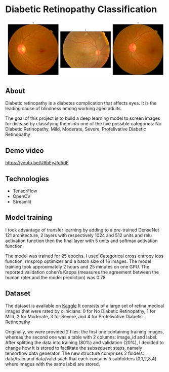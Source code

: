 # Diabetic Retinopathy Classification
![alt text](https://github.com/bjosep/Diabetic_Retinopathy_Classification/blob/main/assets/retina_imgs_.PNG?raw=true)
## About
Diabetic retinopathy is a diabetes complication that affects eyes. It is the leading cause of blindness among working aged adults.

The goal of this project is to build a deep learning model to screen images for disease by classifying them into one of the five possible categories: No Diabetic Retinopathy,  Mild, Moderate, Severe, Profelivative Diabetic Retinopathy


## Demo video
https://youtu.be/U8bEyJfd5dE

## Technologies
* TensorFlow
* OpenCV
* Streamlit

## Model training

I took advantage of transfer learning by adding to a pre-trained DenseNet 121 architecture, 2 layers with respectively 1024 and 512 units and relu activation function then the final layer with 5 units and softmax activation function.

The model was trained for 25 epochs. I used Categorical cross entropy loss function, rmsprop optimizer and a batch size of 16 images. The model training took approximately 2 hours and 25 minutes on one GPU. The reported validation cohen’s Kappa (measures the agreement between the human rater and the model prediction) was 0.78

## Dataset

The dataset is available on [Kaggle](https://www.kaggle.com/c/aptos2019-blindness-detection/data)
It consists of a large set of retina medical images that were rated by clinicians:
0 for No Diabetic Retinopathy,  1 for Mild, 2 for Moderate, 3 for Severe, and 4 for Profelivative Diabetic Retinopathy

Originally, we were provided 2 files: the first one containing training images, whereas the second one was a table with 2 columns: image_id and label. After splitting the data into training (80%) and validation (20%), I decided to change how it is stored to facilitate the subsequent steps, namely tensorflow data generator. The new structure comprises 2 folders: data/train and data/valid such that each contains 5 subfolders (0,1,2,3,4) where images with the same label are stored.


